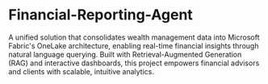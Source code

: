 # Financial-Reporting-Agent
 A unified solution that consolidates wealth management data into Microsoft Fabric's OneLake architecture, enabling real-time financial insights through natural language querying. Built with Retrieval-Augmented Generation (RAG) and interactive dashboards, this project empowers financial advisors and clients with scalable, intuitive analytics.
